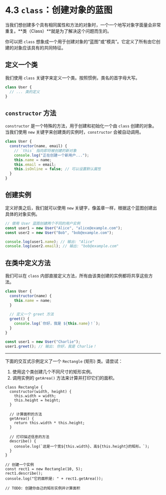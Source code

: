 # 4.3 `class`：创建对象的蓝图

当我们想创建多个具有相同属性和方法的对象时，一个一个地写对象字面量会非常重复。**类（Class）**就是为了解决这个问题而生的。

你可以把 `class` 想象成一个用于创建对象的“蓝图”或“模具”。它定义了所有由它创建的对象应该具有的共同特征。

## 定义一个类

我们使用 `class` 关键字来定义一个类。按照惯例，类名的首字母大写。

```javascript
class User {
  // ... 类的定义
}
```

## `constructor` 方法

`constructor` 是一个特殊的方法，用于创建和初始化一个由 `class` 创建的对象。当我们使用 `new` 关键字来创建类的实例时，`constructor` 会被自动调用。

```javascript
class User {
  constructor(name, email) {
    // `this` 指向即将被创建的新对象
    console.log("正在创建一个新用户...");
    this.name = name;
    this.email = email;
    this.isOnline = false; // 可以设置默认属性
  }
}
```

## 创建实例

定义好类之后，我们就可以使用 `new` 关键字，像盖章一样，根据这个蓝图创建出具体的对象实例。

```javascript
// 使用 User 蓝图创建两个不同的用户实例
const user1 = new User("Alice", "alice@example.com");
const user2 = new User("Bob", "bob@example.com");

console.log(user1.name); // 输出: "Alice"
console.log(user2.email); // 输出: "bob@example.com"
```

## 在类中定义方法

我们可以在 `class` 内部直接定义方法，所有由该类创建的实例都将共享这些方法。

```javascript
class User {
  constructor(name) {
    this.name = name;
  }
  
  // 定义一个 greet 方法
  greet() {
    console.log(`你好，我是 ${this.name}！`);
  }
}

const user1 = new User("Charlie");
user1.greet(); // 输出: 你好，我是 Charlie！
```

---

下面的交互式示例定义了一个 `Rectangle` (矩形) 类。请尝试：
1.  使用这个类创建几个不同尺寸的矩形实例。
2.  调用实例的 `getArea()` 方法来计算并打印它们的面积。

```javascript:interactive
class Rectangle {
  constructor(width, height) {
    this.width = width;
    this.height = height;
  }
  
  // 计算面积的方法
  getArea() {
    return this.width * this.height;
  }
  
  // 打印描述信息的方法
  describe() {
    console.log(`这是一个宽${this.width}、高${this.height}的矩形。`);
  }
}

// 创建一个实例
const rect1 = new Rectangle(10, 5);
rect1.describe();
console.log("它的面积是: " + rect1.getArea());

// TODO: 创建你自己的矩形实例并计算面积
